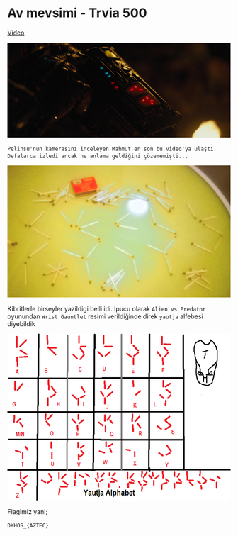 # Av mevsimi - Trvia 500


[Video](4c2f599f2ff6d7273a48b7312bc4828e4601c9a5.mp4)

![](hint.png)

```
Pelinsu'nun kamerasını inceleyen Mahmut en son bu video'ya ulaştı. Defalarca izledi ancak ne anlama geldiğini çözememişti...

```


![](vid.png)

Kibritlerle birseyler yazildigi belli idi. Ipucu olarak `Alien vs Predator` oyunundan `Wrist Gauntlet`  resimi verildiğinde direk `yautja` alfebesi diyebildik

![](yautja.png)

Flagimiz yani;
```
DKHOS_{AZTEC}
```
